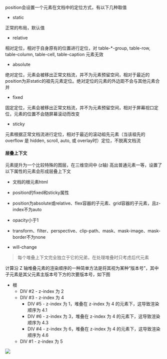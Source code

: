 position会设置一个元素在文档中的定位方式，有以下几种取值

- static

正常的布局，默认值

- relative

相对定位，相对于自身原有的位置进行定位，对 table-*-group, table-row, table-column, table-cell, table-caption 元素无效

- absolute

绝对定位，元素会被移出正常文档流，并不为元素预留空间，相对于最近的position为非static的祖先元素定位。绝对定位的元素的外边距不会与其他元素合并

- fixed

固定定位，元素会被移出正常文档流，并不为元素预留空间，相对于屏幕视口定位，元素的位置不会随屏幕滚动而改变

- sticky

元素根据正常文档流进行定位，相对于最近的滚动祖先元素（当该祖先的overflow 是 hidden, scroll, auto, 或 overlay时）定位，不脱离文档流

#### 层叠上下文

元素提升为一个比较特殊的图层，在三维空间中 (z轴) 高出普通元素一等，设置了以下属性的元素会形成层叠上下文

- 文档的根元素html

- position的fixed和sticky属性

- position为absolute或relative、flex容器的子元素、grid容器的子元素，且z-index不为auto

- opacity小于1

- transform、filter、perspective、clip-path、mask、mask-image、mask-border不为none

- will-change

> 每个堆叠上下文完全独立于它的兄弟，在处理堆叠时只考虑后代元素

计算沿 Z 轴堆叠元素的渲染顺序的一种简单方法是将其视为某种“版本号”，其中子元素是其父元素主版本号下方的次要版本号，如下图

- 根
    - DIV #2 - z-index 为 2
    - DIV #3 - z-index 为 4
        - DIV #5 - z-index 为 1，堆叠在 z-index 为 4 的元素下，这导致渲染顺序为 4.1
        - DIV #6 - z-index 为 3，堆叠在 z-index 为 4 的元素下，这导致渲染顺序为 4.3
        - DIV #4 - z-index 为 6，堆叠在 z-index 为 4 的元素下，这导致渲染顺序为 4.6
    - DIV #1 - z-index 为 5

![](https://developer.mozilla.org/en-US/docs/Web/CSS/CSS_Positioning/Understanding_z_index/The_stacking_context/understanding_zindex_04.png)